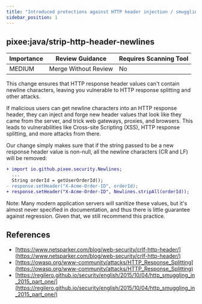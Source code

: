 ```yaml
---
title: "Introduced protections against HTTP header injection / smuggling attacks"
sidebar_position: 1
---
```


## pixee:java/strip-http-header-newlines

| Importance | Review Guidance      | Requires Scanning Tool |
| ---------- | -------------------- | ---------------------- |
| MEDIUM     | Merge Without Review | No                     |

This change ensures that HTTP response header values can't contain newline characters, leaving you vulnerable to HTTP response splitting and other attacks.

If malicious users can get newline characters into an HTTP response header, they can inject and forge new header values that look like they came from the server, and trick web gateways, proxies, and browsers. This leads to vulnerabilities like Cross-site Scripting (XSS), HTTP response splitting, and more attacks from there.

Our change simply makes sure that if the string passed to be a new response header value is non-null, all the newline characters (CR and LF) will be removed:

```diff
+ import io.github.pixee.security.Newlines;
  ...
  String orderId = getUserOrderId();
- response.setHeader("X-Acme-Order-ID", orderId);
+ response.setHeader("X-Acme-Order-ID", Newlines.stripAll(orderId));
```

Note: Many modern application servers will sanitize these values, but it's almost never specified in documentation, and thus there is little guarantee against regression. Given that, we still recommend this practice.

## References

- [https://www.netsparker.com/blog/web-security/crlf-http-header/](https://www.netsparker.com/blog/web-security/crlf-http-header/)
- [https://owasp.org/www-community/attacks/HTTP_Response_Splitting](https://owasp.org/www-community/attacks/HTTP_Response_Splitting)
- [https://regilero.github.io/security/english/2015/10/04/http_smuggling_in_2015_part_one/](https://regilero.github.io/security/english/2015/10/04/http_smuggling_in_2015_part_one/)
